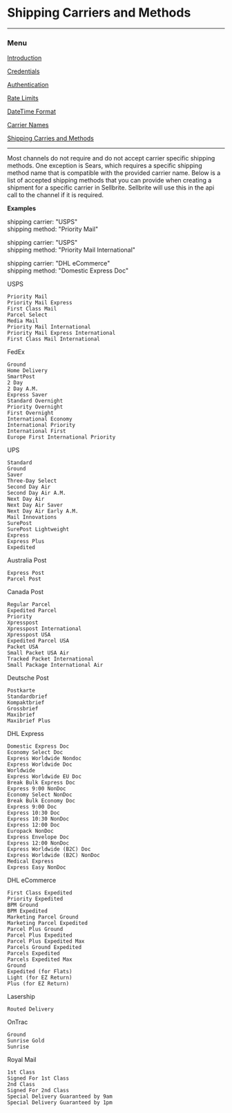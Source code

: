 # Shipping Carriers and Methods

---

### Menu

[Introduction](introduction)

[Credentials](credentials)

[Authentication](authentication)

[Rate Limits](rate-limits)

[DateTime Format](datetime-format)

[Carrier Names](carrier-names)

[Shipping Carries and Methods](shipping-carries)

---

Most channels do not require and do not accept carrier specific shipping methods. One exception is Sears, which requires a specific shipping method name that is compatible with the provided carrier name. Below is a list of accepted shipping methods that you can provide when creating a shipment for a specific carrier in Sellbrite. Sellbrite will use this in the api call to the channel if it is required.

**Examples**

shipping carrier: "USPS" <br>
shipping method: "Priority Mail"

shipping carrier: "USPS" <br>
shipping method: "Priority Mail International"

shipping carrier: "DHL eCommerce" <br>
shipping method: "Domestic Express Doc"

USPS
```
Priority Mail
Priority Mail Express
First Class Mail
Parcel Select
Media Mail
Priority Mail International
Priority Mail Express International
First Class Mail International
```

FedEx
```
Ground
Home Delivery
SmartPost
2 Day
2 Day A.M.
Express Saver
Standard Overnight
Priority Overnight
First Overnight
International Economy
International Priority
International First
Europe First International Priority
```

UPS
```
Standard
Ground
Saver
Three-Day Select
Second Day Air
Second Day Air A.M.
Next Day Air
Next Day Air Saver
Next Day Air Early A.M.
Mail Innovations
SurePost
SurePost Lightweight
Express
Express Plus
Expedited
```

Australia Post
```
Express Post
Parcel Post
```

Canada Post
```
Regular Parcel
Expedited Parcel
Priority
Xpresspost
Xpresspost International
Xpresspost USA
Expedited Parcel USA
Packet USA
Small Packet USA Air
Tracked Packet International
Small Package International Air
```

Deutsche Post
```
Postkarte
Standardbrief
Kompaktbrief
Grossbrief
Maxibrief
Maxibrief Plus
```

DHL Express
```
Domestic Express Doc
Economy Select Doc
Express Worldwide Nondoc
Express Worldwide Doc
Worldwide
Express Worldwide EU Doc
Break Bulk Express Doc
Express 9:00 NonDoc
Economy Select NonDoc
Break Bulk Economy Doc
Express 9:00 Doc
Express 10:30 Doc
Express 10:30 NonDoc
Express 12:00 Doc
Europack NonDoc
Express Envelope Doc
Express 12:00 NonDoc
Express Worldwide (B2C) Doc
Express Worldwide (B2C) NonDoc
Medical Express
Express Easy NonDoc
```

DHL eCommerce
```
First Class Expedited
Priority Expedited
BPM Ground
BPM Expedited
Marketing Parcel Ground
Marketing Parcel Expedited
Parcel Plus Ground
Parcel Plus Expedited
Parcel Plus Expedited Max
Parcels Ground Expedited
Parcels Expedited
Parcels Expedited Max
Ground
Expedited (for Flats)
Light (for EZ Return)
Plus (for EZ Return)
```

Lasership
```
Routed Delivery
```

OnTrac
```
Ground
Sunrise Gold
Sunrise
```

Royal Mail
```
1st Class
Signed For 1st Class
2nd Class
Signed For 2nd Class
Special Delivery Guaranteed by 9am
Special Delivery Guaranteed by 1pm
```

